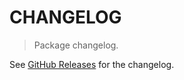 # CHANGELOG

> Package changelog.

See [GitHub Releases](https://github.com/stdlib-js/stats-base-dnanmaxabs/releases) for the changelog.